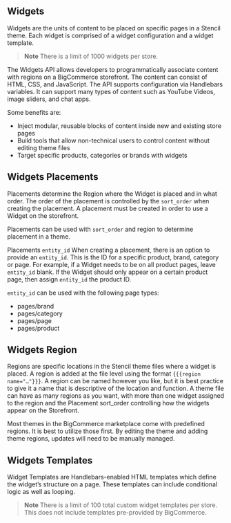 ## Widgets

Widgets are the units of content to be placed on specific pages in a Stencil theme. Each widget is comprised of a widget configuration and a widget template. 

>**Note**
>There is a limit of 1000 widgets per store.

The Widgets API allows developers to programmatically associate content with regions on a BigCommerce storefront. The content can consist of HTML, CSS, and JavaScript. The API supports configuration via Handlebars variables. It can support many types of content such as YouTube Videos, image sliders, and chat apps.

Some benefits are:
* Inject modular, reusable blocks of content inside new and existing store pages
* Build tools that allow non-technical users to control content without editing theme files
* Target specific products, categories or brands with widgets

## Widgets Placements
Placements determine the Region where the Widget is placed and in what order. The order of the placement is controlled by the `sort_order` when creating the placement. A placement must be created in order to use a Widget on the storefront.

Placements can be used with `sort_order` and region to determine placement in a theme.

Placements `entity_id`
When creating a placement, there is an option to provide an `entity_id`. This is the ID for a specific product, brand, category or page. For example, if a Widget needs to be on all product pages, leave `entity_id` blank. If the Widget should only appear on a certain product page, then assign `entity_id` the product ID.

`entity_id` can be used with the following page types:
* pages/brand
* pages/category
* pages/page
* pages/product

## Widgets Region
Regions are specific locations in the Stencil theme files where a widget is placed. A region is added at the file level using the format `{{{region name="…"}}}`. A region can be named however you like, but it is best practice to give it a name that is descriptive of the location and function. A theme file can have as many regions as you want, with more than one widget assigned to the region and the Placement sort_order controlling how the widgets appear on the Storefront.

Most themes in the BigCommerce marketplace come with predefined regions. It is best to utilize those first. By editing the theme and adding theme regions, updates will need to be manually managed.

## Widgets Templates
Widget Templates are Handlebars-enabled HTML templates which define the widget’s structure on a page. These templates can include conditional logic as well as looping. 

>**Note**
>There is a limit of 100 total custom widget templates per store. This does not include templates pre-provided by BigCommerce.
